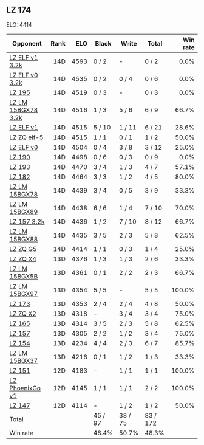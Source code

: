 ## LZ 174 ##

ELO: 4414

Opponent | Rank | ELO | Black | Write | Total | Win rate
---------|-----:|----:|-------|-------|-------|-------:
[LZ ELF v1 3.2k](LZ%20ELF%20v1%203.2k.md) | 14D | 4593 | 0 / 2 | - | 0 / 2 | 0.0%
[LZ ELF v0 3.2k](LZ%20ELF%20v0%203.2k.md) | 14D | 4535 | 0 / 2 | 0 / 4 | 0 / 6 | 0.0%
[LZ 195](LZ%20195.md) | 14D | 4519 | 0 / 3 | - | 0 / 3 | 0.0%
[LZ LM 15BGX78 3.2k](LZ%20LM%2015BGX78%203.2k.md) | 14D | 4516 | 1 / 3 | 5 / 6 | 6 / 9 | 66.7%
[LZ ELF v1](LZ%20ELF%20v1.md) | 14D | 4515 | 5 / 10 | 1 / 11 | 6 / 21 | 28.6%
[LZ ZQ elf-5](LZ%20ZQ%20elf-5.md) | 14D | 4515 | 1 / 1 | 0 / 1 | 1 / 2 | 50.0%
[LZ ELF v0](LZ%20ELF%20v0.md) | 14D | 4504 | 0 / 4 | 3 / 8 | 3 / 12 | 25.0%
[LZ 190](LZ%20190.md) | 14D | 4498 | 0 / 6 | 0 / 3 | 0 / 9 | 0.0%
[LZ 193](LZ%20193.md) | 14D | 4470 | 3 / 4 | 1 / 3 | 4 / 7 | 57.1%
[LZ 182](LZ%20182.md) | 14D | 4464 | 3 / 3 | 1 / 2 | 4 / 5 | 80.0%
[LZ LM 15BGX78](LZ%20LM%2015BGX78.md) | 14D | 4439 | 3 / 4 | 0 / 5 | 3 / 9 | 33.3%
[LZ LM 15BGX89](LZ%20LM%2015BGX89.md) | 14D | 4438 | 6 / 6 | 1 / 4 | 7 / 10 | 70.0%
[LZ 157 3.2k](LZ%20157%203.2k.md) | 14D | 4436 | 1 / 2 | 7 / 10 | 8 / 12 | 66.7%
[LZ LM 15BGX88](LZ%20LM%2015BGX88.md) | 14D | 4435 | 3 / 5 | 2 / 3 | 5 / 8 | 62.5%
[LZ ZQ G5](LZ%20ZQ%20G5.md) | 14D | 4414 | 1 / 1 | 0 / 3 | 1 / 4 | 25.0%
[LZ ZQ X4](LZ%20ZQ%20X4.md) | 13D | 4376 | 1 / 3 | 1 / 3 | 2 / 6 | 33.3%
[LZ LM 15BGX5B](LZ%20LM%2015BGX5B.md) | 13D | 4361 | 0 / 1 | 2 / 2 | 2 / 3 | 66.7%
[LZ LM 15BGX97](LZ%20LM%2015BGX97.md) | 13D | 4354 | 5 / 5 | - | 5 / 5 | 100.0%
[LZ 173](LZ%20173.md) | 13D | 4353 | 2 / 4 | 2 / 4 | 4 / 8 | 50.0%
[LZ ZQ X2](LZ%20ZQ%20X2.md) | 13D | 4318 | - | 3 / 4 | 3 / 4 | 75.0%
[LZ 165](LZ%20165.md) | 13D | 4314 | 3 / 5 | 2 / 3 | 5 / 8 | 62.5%
[LZ 157](LZ%20157.md) | 13D | 4305 | 2 / 2 | 1 / 2 | 3 / 4 | 75.0%
[LZ 154](LZ%20154.md) | 13D | 4234 | 4 / 4 | 2 / 3 | 6 / 7 | 85.7%
[LZ LM 15BGX37](LZ%20LM%2015BGX37.md) | 13D | 4216 | 0 / 1 | 1 / 2 | 1 / 3 | 33.3%
[LZ 151](LZ%20151.md) | 12D | 4183 | - | 1 / 1 | 1 / 1 | 100.0%
[LZ PhoenixGo v1](LZ%20PhoenixGo%20v1.md) | 12D | 4145 | 1 / 1 | 1 / 1 | 2 / 2 | 100.0%
[LZ 147](LZ%20147.md) | 12D | 4114 | - | 1 / 2 | 1 / 2 | 50.0%
Total | | | 45 / 97 | 38 / 75 | 83 / 172 | 
Win rate| | | 46.4% | 50.7% | 48.3% | 
